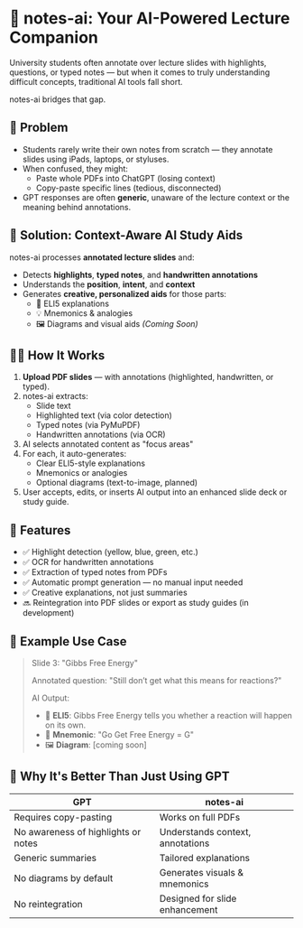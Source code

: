 # 🧠 notes-ai: Your AI-Powered Lecture Companion

University students often annotate over lecture slides with highlights, questions, or typed notes — but when it comes to truly understanding difficult concepts, traditional AI tools fall short.

notes-ai bridges that gap.

## 🎯 Problem

- Students rarely write their own notes from scratch — they annotate slides using iPads, laptops, or styluses.
- When confused, they might:
  - Paste whole PDFs into ChatGPT (losing context)
  - Copy-paste specific lines (tedious, disconnected)
- GPT responses are often **generic**, unaware of the lecture context or the meaning behind annotations.

## 🧪 Solution: Context-Aware AI Study Aids

notes-ai processes **annotated lecture slides** and:
- Detects **highlights**, **typed notes**, and **handwritten annotations**
- Understands the **position**, **intent**, and **context**
- Generates **creative, personalized aids** for those parts:
  - 📘 ELI5 explanations
  - 💡 Mnemonics & analogies
  - 🖼️ Diagrams and visual aids *(Coming Soon)*

## 👩‍💻 How It Works

1. **Upload PDF slides** — with annotations (highlighted, handwritten, or typed).
2. notes-ai extracts:
   - Slide text
   - Highlighted text (via color detection)
   - Typed notes (via PyMuPDF)
   - Handwritten annotations (via OCR)
3. AI selects annotated content as "focus areas"
4. For each, it auto-generates:
   - Clear ELI5-style explanations
   - Mnemonics or analogies
   - Optional diagrams (text-to-image, planned)
5. User accepts, edits, or inserts AI output into an enhanced slide deck or study guide.

## 🚀 Features

- ✅ Highlight detection (yellow, blue, green, etc.)
- ✅ OCR for handwritten annotations
- ✅ Extraction of typed notes from PDFs
- ✅ Automatic prompt generation — no manual input needed
- ✅ Creative explanations, not just summaries
- 🔜 Reintegration into PDF slides or export as study guides (in development)

## 📸 Example Use Case

> Slide 3: "Gibbs Free Energy"
>
> Annotated question: "Still don’t get what this means for reactions?"
>
> AI Output:
> - 🧠 **ELI5**: Gibbs Free Energy tells you whether a reaction will happen on its own.
> - 🎯 **Mnemonic**: "Go Get Free Energy = G"
> - 🖼️ **Diagram**: [coming soon]

## 🧠 Why It's Better Than Just Using GPT

| GPT | notes-ai |
|-----|----------|
| Requires copy-pasting | Works on full PDFs |
| No awareness of highlights or notes | Understands context, annotations |
| Generic summaries | Tailored explanations |
| No diagrams by default | Generates visuals & mnemonics |
| No reintegration | Designed for slide enhancement |